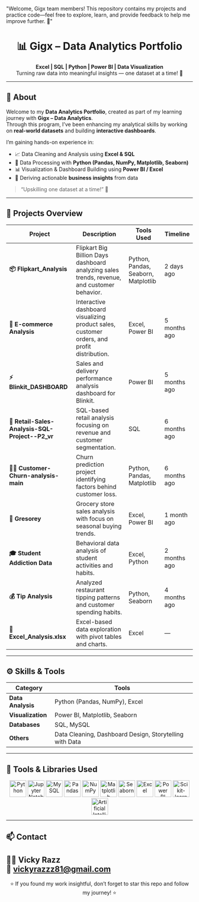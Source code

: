 "Welcome, Gigx team members! This repository contains my projects and practice code—feel free to explore, learn, and provide feedback to help me improve further. 🚀"
<h1 align="center">📊 Gigx – Data Analytics Portfolio</h1>

<p align="center">
  <b>Excel | SQL | Python | Power BI | Data Visualization</b><br>
  Turning raw data into meaningful insights — one dataset at a time! 🚀
</p>

----

## 🧠 About  

Welcome to my **Data Analytics Portfolio**, created as part of my learning journey with **Gigx – Data Analytics**.  
Through this program, I’ve been enhancing my analytical skills by working on **real-world datasets** and building **interactive dashboards**.  

I’m gaining hands-on experience in:
- 📈 Data Cleaning and Analysis using **Excel & SQL**
- 🐍 Data Processing with **Python (Pandas, NumPy, Matplotlib, Seaborn)**
- 📊 Visualization & Dashboard Building using **Power BI / Excel**
- 🧠 Deriving actionable **business insights** from data  

> “Upskilling one dataset at a time!” 💪  

---

## 💼 Projects Overview  

| Project | Description | Tools Used | Timeline |
|----------|--------------|-------------|-----------|
| **📦 Flipkart_Analysis** | Flipkart Big Billion Days dashboard analyzing sales trends, revenue, and customer behavior. | Python, Pandas, Seaborn, Matplotlib | 2 days ago |
| **🛒 E-commerce Analysis** | Interactive dashboard visualizing product sales, customer orders, and profit distribution. | Excel, Power BI | 5 months ago |
| **⚡ Blinkit_DASHBOARD** | Sales and delivery performance analysis dashboard for Blinkit. | Power BI | 5 months ago |
| **🧾 Retail-Sales-Analysis-SQL-Project--P2_vr** | SQL-based retail analysis focusing on revenue and customer segmentation. | SQL | 6 months ago |
| **🧍‍♂️ Customer-Churn-analysis-main** | Churn prediction project identifying factors behind customer loss. | Python, Pandas, Matplotlib | 6 months ago |
| **🥗 Gresorey** | Grocery store sales analysis with focus on seasonal buying trends. | Excel, Power BI | 1 month ago |
| **🎓 Student Addiction Data** | Behavioral data analysis of student activities and habits. | Excel, Python | 2 months ago |
| **💰 Tip Analysis** | Analyzed restaurant tipping patterns and customer spending habits. | Python, Seaborn | 4 months ago |
| **📘 Excel_Analysis.xlsx** | Excel-based data exploration with pivot tables and charts. | Excel | — |

---

## ⚙️ Skills & Tools  

| Category | Tools |
|-----------|-------|
| **Data Analysis** | Python (Pandas, NumPy), Excel |
| **Visualization** | Power BI, Matplotlib, Seaborn |
| **Databases** | SQL, MySQL |
| **Others** | Data Cleaning, Dashboard Design, Storytelling with Data |

---

## 🧰 Tools & Libraries Used  

<p align="center">
  <!-- Core Languages & Tools -->
  <img src="https://cdn.jsdelivr.net/gh/devicons/devicon/icons/python/python-original.svg" width="45" alt="Python"/>
  <img src="https://cdn.jsdelivr.net/gh/devicons/devicon/icons/jupyter/jupyter-original.svg" width="45" alt="Jupyter Notebook"/>
  <img src="https://cdn.jsdelivr.net/gh/devicons/devicon/icons/mysql/mysql-original.svg" width="45" alt="MySQL"/>
  <img src="https://cdn.jsdelivr.net/gh/devicons/devicon/icons/pandas/pandas-original.svg" width="45" alt="Pandas"/>
  <img src="https://cdn.jsdelivr.net/gh/devicons/devicon/icons/numpy/numpy-original.svg" width="45" alt="NumPy"/>
  <img src="https://upload.wikimedia.org/wikipedia/commons/8/84/Matplotlib_icon.svg" width="45" alt="Matplotlib"/>
  <img src="https://seaborn.pydata.org/_images/logo-mark-lightbg.svg" width="45" alt="Seaborn"/>

  <!-- Excel & Power BI -->
  <img src="https://upload.wikimedia.org/wikipedia/commons/7/7f/Microsoft_Office_Excel_(2019–present).svg" width="45" alt="Excel"/>
  <img src="https://upload.wikimedia.org/wikipedia/commons/c/cf/New_Power_BI_Logo.svg" width="45" alt="Power BI"/>

  <!-- AI & ML Tools -->
  <img src="https://cdn.jsdelivr.net/gh/devicons/devicon/icons/scikitlearn/scikitlearn-original.svg" width="45" alt="Scikit-learn"/>
  <img src="https://upload.wikimedia.org/wikipedia/commons/1/1b/Artificial_intelligence_logo.svg" width="45" alt="Artificial Intelligence"/>
</p>

---

## 📫 Contact  

**👨‍💻 Vicky Razz**  
📧 [vickyrazzz81@gmail.com](mailto:vickyrazzz81@gmail.com)  
---

<p align="center">
  ⭐ If you found my work insightful, don’t forget to star this repo and follow my journey! ⭐
</p>

